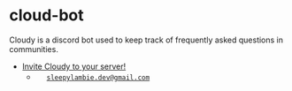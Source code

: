 # cloud-bot
Cloudy is a discord bot used to keep track of frequently asked questions in communities. 

- <a href="https://discord.com/oauth2/authorize?client_id=920347891598508052&scope=bot&permissions=1099511627775
">Invite Cloudy to your server!</a> 
  - <a href="#"><img width="16px" height="16px" src="https://github.com/m-sterling/m-sterling/blob/master/assets/gmail.ico"></a> [`sleepylambie.dev@gmail.com`](mailto:sleepylambie.dev@gmail.com)
